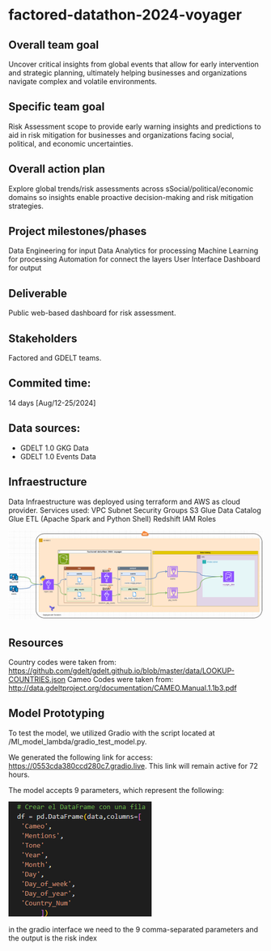 # factored-datathon-2024-voyager

## Overall team goal

Uncover critical insights from global events that allow for early intervention and strategic planning, ultimately helping businesses and organizations navigate complex and volatile environments.

## Specific team goal

Risk Assessment scope to provide early warning insights and predictions to aid in risk mitigation for businesses and organizations facing social, political, and economic uncertainties.

## Overall action plan

Explore global trends/risk assessments across sSocial/political/economic domains so insights enable proactive decision-making and risk mitigation strategies.

## Project milestones/phases

Data Engineering for input
Data Analytics for processing
Machine Learning for processing
Automation for connect the layers
User Interface Dashboard for output

## Deliverable

Public web-based dashboard for risk assessment.

## Stakeholders

Factored and GDELT teams.

## Commited time:

14 days [Aug/12-25/2024]

## Data sources:

* GDELT 1.0 GKG Data
* GDELT 1.0 Events Data

## Infraestructure
Data Infraestructure was deployed using terraform and AWS as cloud provider.
Services used:
VPC
Subnet
Security Groups
S3
Glue Data Catalog
Glue ETL (Apache Spark and Python Shell)
Redshift
IAM Roles

![alt text](image.png)

## Resources
Country codes were taken from: https://github.com/gdelt/gdelt.github.io/blob/master/data/LOOKUP-COUNTRIES.json
Cameo Codes were taken from: http://data.gdeltproject.org/documentation/CAMEO.Manual.1.1b3.pdf


## Model Prototyping
To test the model, we utilized Gradio with the script located at /Ml_model_lambda/gradio_test_model.py.

We generated the following link for access: https://0553cda380ccd280c7.gradio.live. This link will remain active for 72 hours.

The model accepts 9 parameters, which represent the following:

![alt text](image-1.png)

in the gradio interface we need to the 9 comma-separated parameters and the output is the risk index



